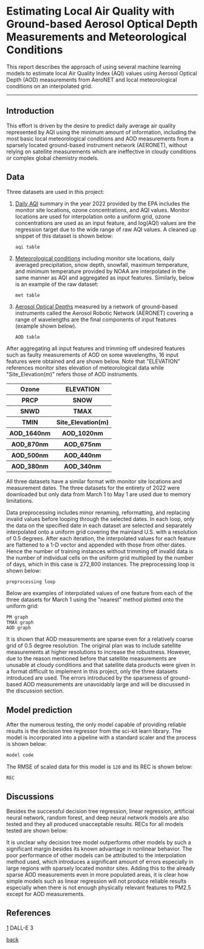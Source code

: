 # Estimating Local Air Quality with Ground-based Aerosol Optical Depth Measurements and Meteorological Conditions

This report describes the approach of using several machine learning models to estimate local Air Quality Index (AQI) values using Aerosol Optical Depth (AOD) measurements from AeroNET and local meteorological conditions on an interpolated grid.

***

## Introduction 

This effort is driven by the desire to predict daily average air quality represented by AQI using the minimum amount of information, including the most basic local meteorological conditions and  AOD measurements from a sparsely located ground-based instrument network (AERONET), without relying on satellite measurements which are ineffective in cloudy conditions or complex global chemistry models. 

## Data

Three datasets are used in this project:  

1. [Daily AQI][1] summary in the year 2022 provided by the EPA includes the monitor site locations, ozone concentrations, and AQI values. Monitor locations are used for interpolation onto a uniform grid, ozone concentrations are used as an input feature, and log(AQI) values are the regression target due to the wide range of raw AQI values. A cleaned up snippet of this dataset is shown below:   

	`aqi table`

2. [Meteorological conditions][2] including monitor site locations, daily averaged precipitation, snow depth, snowfall, maximum temperature, and minimum temperature provided by NOAA are interpolated in the same manner as AQI and aggregated as input features. Similarly, below is an example of the raw dataset:

	`met table`
4. [Aerosol Optical Depths][3] measured by a network of ground-based instruments called the Aerosol Robotic Network (AERONET) covering a range of wavelengths are the final components of input features (example shown below).

	`AOD table`

After aggregating all input features and trimming off undesired features such as faulty measurements of AOD on some wavelengths, 16 input features were obtained and are shown below. Note that "ELEVATION" references monitor sites elevation of meteorological data while "Site_Elevation(m)" refers those of AOD instruments.

<table>
    <tr>
		<th>Ozone</th>
		<th>ELEVATION</th>
    </tr>
	<tr>
		<th>PRCP</th>
		<th>SNOW</th>
	</tr>
	<tr>
		<th>SNWD</th>
		<th>TMAX</th>
  	</tr>
	<tr>
		<th>TMIN</th>
		<th>Site_Elevation(m)</th>
	</tr>
	<tr>
		<th>AOD_1640nm</th>
		<th>AOD_1020nm</th>
	</tr>
	<tr>
		<th>AOD_870nm</th>
		<th>AOD_675nm</th>
	</tr>
	<tr>
		<th>AOD_500nm</th>
		<th>AOD_440nm</th>
	</tr>
	<tr>
		<th>AOD_380nm</th>
		<th>AOD_340nm</th>
	</tr>
</table>

All three datasets have a similar format with monitor site locations and measurement dates. The three datasets for the entirety of 2022 were downloaded but only data from March 1 to May 1 are used due to memory limitations.

Data preprocessing includes minor renaming, reformatting, and replacing invalid values before looping through the selected dates. In each loop, only the data on the specified date in each dataset are selected and separately interpolated onto a uniform grid covering the mainland U.S. with a resolution of 0.5 degrees. After each iteration, the interpolated values for each feature are flattened to a 1-D vector and appended with those from other dates. Hence the number of training instances without trimming off invalid data is the number of individual cells on the uniform grid multiplied by the number of days, which in this case is 272,800 instances. The preprocessing loop is shown below:

[1]: https://aqs.epa.gov/aqsweb/airdata/download_files.html#AQI
[2]: https://www.ncei.noaa.gov/maps/daily/
[3]: https://aeronet.gsfc.nasa.gov/

```python
preprocessing loop
```

Below are examples of interpolated values of one feature from each of the three datasets for March 1 using the "nearest" method plotted onto the uniform grid:

`PM graph`  
`TMAX graph`  
`AOD graph`

It is shown that AOD measurements are sparse even for a relatively coarse grid of 0.5 degree resolution. The original plan was to include satellite measurements at higher resolutions to increase the robustness. However, due to the reason mentioned before that satellite measurements are unusable at cloudy conditions and that satellite data products were given in a format difficult to implement in this project, only the three datasets introduced are used. The errors introduced by the sparseness of ground-based AOD measurements are unavoidably large and will be discussed in the discussion section.

## Model prediction
After the numerous testing, the only model capable of providing reliable results is the decision tree regressor from the sci-kit learn library. The model is incorporated into a pipeline with a standard scaler and the process is shown below:

```python
model code
```

The RMSE of scaled data for this model is `120` and its REC is shown below:
```
REC
```

## Discussions
Besides the successful decision tree regression, linear regression, artificial neural network, random forest, and deep neural network models are also tested and they all produced unacceptable results. RECs for all models tested are shown below:

It is unclear why decision tree model outperforms other models by such a significant margin besides its known advantage in nonlinear behavior. The poor performance of other models can be attributed to the interpolation method used, which introduces a significant amount of errors especially in large regions with sparsely located monitor sites. Adding this to the already sparse AOD measurements even in more populated areas, it is clear how simple models such as linear regression will not produce reliable results especially when there is not enough physically relevant features to PM2.5 except for AOD measurements. 
## References
[1] DALL-E 3

[back](./)

